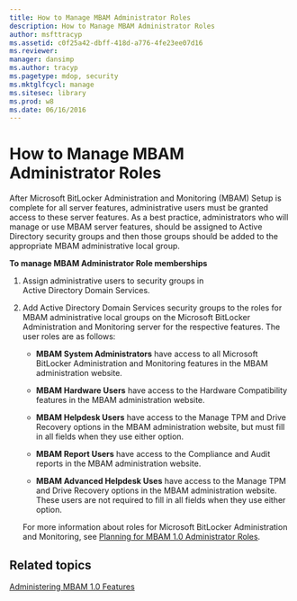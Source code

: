 ```yaml
---
title: How to Manage MBAM Administrator Roles
description: How to Manage MBAM Administrator Roles
author: msfttracyp
ms.assetid: c0f25a42-dbff-418d-a776-4fe23ee07d16
ms.reviewer: 
manager: dansimp
ms.author: tracyp
ms.pagetype: mdop, security
ms.mktglfcycl: manage
ms.sitesec: library
ms.prod: w8
ms.date: 06/16/2016
---
```



# How to Manage MBAM Administrator Roles


After Microsoft BitLocker Administration and Monitoring (MBAM) Setup is complete for all server features, administrative users must be granted access to these server features. As a best practice, administrators who will manage or use MBAM server features, should be assigned to Active Directory security groups and then those groups should be added to the appropriate MBAM administrative local group.

**To manage MBAM Administrator Role memberships**

1.  Assign administrative users to security groups in Active Directory Domain Services.

2.  Add Active Directory Domain Services security groups to the roles for MBAM administrative local groups on the Microsoft BitLocker Administration and Monitoring server for the respective features. The user roles are as follows:

    -   **MBAM System Administrators** have access to all Microsoft BitLocker Administration and Monitoring features in the MBAM administration website.

    -   **MBAM Hardware Users** have access to the Hardware Compatibility features in the MBAM administration website.

    -   **MBAM Helpdesk Users** have access to the Manage TPM and Drive Recovery options in the MBAM administration website, but must fill in all fields when they use either option.

    -   **MBAM Report Users** have access to the Compliance and Audit reports in the MBAM administration website.

    -   **MBAM Advanced Helpdesk Uses** have access to the Manage TPM and Drive Recovery options in the MBAM administration website. These users are not required to fill in all fields when they use either option.

    For more information about roles for Microsoft BitLocker Administration and Monitoring, see [Planning for MBAM 1.0 Administrator Roles](planning-for-mbam-10-administrator-roles.md).

## Related topics


[Administering MBAM 1.0 Features](administering-mbam-10-features.md)

 

 





